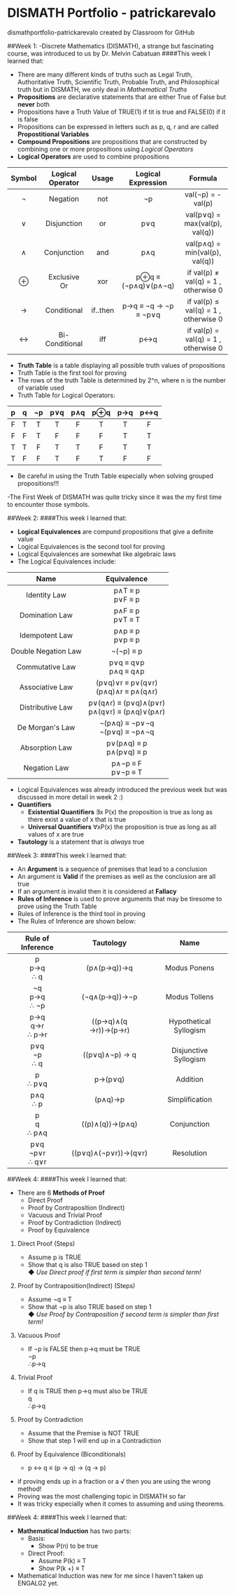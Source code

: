 # DISMATH Portfolio - patrickarevalo
dismathportfolio-patrickarevalo created by Classroom for GitHub

##Week 1:
-Discrete Mathematics (DISMATH), a strange but fascinating course, was introduced to us by Dr. Melvin Cabatuan
####This week I learned that:

* There are many different kinds of truths such as Legal Truth, Authoritative Truth, Scientific Truth, Probable Truth, and Philosophical truth but in DISMATH, we only
deal in *Mathematical Truths*
* **Propositions** are declarative statements that are either True of False but **never** both
* Propositions have a Truth Value of TRUE(1) if tit is true and FALSE(0) if it is false
* Propositions can be expressed in letters such as p, q, r and are called **Propostitional Variables**
* **Compound Propositions** are propositions that are constructed by combining one or more propositions using *Logical Operators*
* **Logical Operators** are used to combine propositions

|Symbol|Logical Operator|Usage   |Logical Expression  |Formula                             |
|:----:|:--------------:|:------:|:------------------:|:----------------------------------:|
|¬     |Negation        |not     |¬p                  |val(¬p) = -val(p)                   |                
|∨     |Disjunction     |or      |p∨q                 |val(p∨q) = max(val(p), val(q))      |
|∧     |Conjunction     |and     |p∧q                 |val(p∧q) = min(val(p), val(q))      |
|⊕     |Exclusive Or    |xor     |p⊕q ≡ (¬p∧q)∨(p∧¬q) |if val(p) ≠ val(q) = 1 , otherwise 0|
|→     |Conditional     |if..then|p→q ≡ ¬q → ¬p ≡ ¬p∨q|if val(p) ≤ val(q) = 1 , otherwise 0|
|↔     |Bi-Conditional  |iff     |p↔q                 |if val(p) = val(q) = 1 , otherwise 0|
 
* **Truth Table** is a table displaying all possible truth values of propositions
* Truth Table is the first tool for proving
* The rows of the truth Table is determined by 2^n, where n is the number of variable used
* Truth Table for Logical Operators:

|p  |q  |¬p |p∨q|p∧q|p⊕q|p→q|p↔q| 
|:-:|:-:|:-:|:-:|:-:|:-:|:-:|:-:|
|F  |T  |T  |T  |F  |T  |T  |F  |
|F  |F  |T  |F  |F  |F  |T  |T  |
|T  |T  |F  |T  |T  |F  |T  |T  |
|T  |F  |F  |T  |F  |T  |F  |F  |

* Be careful in using the Truth Table especially when solving grouped propositions!!!

-The First Week of DISMATH was quite tricky since it was the my first time to encounter those symbols.


##Week 2:
####This week I learned that:
* **Logical Equivalences** are compund propositions that give a definite value 
* Logical Equivalences is the second tool for proving
* Logical Equivalences are somewhat like algebraic laws
* The Logical Equivalences include:

|Name |Equivalence |
|:---:|:-----:|
|Identity Law|p∧T ≡ p  <br>  p∨F ≡ p|
|Domination Law|p∧F ≡ p  <br>  p∨T ≡ T|
|Idempotent Law|p∧p ≡ p  <br>  p∨p ≡ p|
|Double Negation Law|¬(¬p) ≡ p|
|Commutative Law|p∨q ≡ q∨p  <br>  p∧q ≡ q∧p|
|Associative Law|(p∨q)∨r ≡ p∨(q∨r)  <br>  (p∧q)∧r ≡ p∧(q∧r)|
|Distributive Law|p∨(q∧r) ≡ (p∨q)∧(p∨r)  <br>  p∧(q∨r) ≡ (p∧q)∨(p∧r)|
|De Morgan's Law|¬(p∧q) ≡ ¬p∨¬q  <br>  ¬(p∨q) ≡ ¬p∧¬q|
|Absorption Law|p∨(p∧q) ≡ p  <br>  p∧(p∨q) ≡ p|
|Negation Law|p∧¬p ≡ F  <br>  p∨¬p ≡ T|

* Logical Equivalences was already introduced the previous week but was discussed in more detail in week 2 :)
* __Quantifiers__
	- **Existential Quantifiers** ∃x P(x) the proposition is true as long as there exist a value of x that is true
	- **Universal Quantifiers** ∀xP(x) the proposition is true as long as all values of x are true
* **Tautology** is a statement that is *always* true


##Week 3:
####This week I learned that:
* An **Argument** is a sequence of premises that lead to a conclusion
* An argument is **Valid** if the premises as well as the conclusion are all true
* If an argument is invalid then it is considered at **Fallacy**
* **Rules of Inference** is used to prove arguments that may be tiresome to prove using the Truth Table
* Rules of Inference is the third tool in proving
* The Rules of Inference are shown below:

|Rule of Inference       |Tautology            |Name                  |
|:----------------------:|:-------------------:|:--------------------:|
|p <br> p→q <br> ∴ q     |(p∧(p→q))→q          |Modus Ponens          |
|¬q <br> p→q <br> ∴ ¬p   |(¬q∧(p→q))→¬p        |Modus Tollens         |
|p→q <br> q→r <br> ∴ p→r |((p→q)∧(q →r))→(p→r) |Hypothetical Syllogism|
|p∨q <br> ¬p <br> ∴ q    |((p∨q)∧¬p) → q       |Disjunctive Syllogism |
|p <br> ∴ p∨q            |p→(p∨q)              |Addition              |
|p∧q <br> ∴ p            |(p∧q)→p              |Simplification        |
|p <br> q <br> ∴ p∧q     |((p)∧(q))→(p∧q)      |Conjunction           |
|p∨q <br> ¬p∨r <br> ∴ q∨r|((p∨q)∧(¬p∨r))→(q∨r)|Resolution             |



##Week  4:
####This week I learned that:
* There are 6 **Methods of Proof**
	* Direct Proof
	* Proof by Contraposition (Indirect)
	* Vacuous and Trivial Proof
	* Proof by Contradiction (Indirect)
	* Proof by Equivalence

1. Direct Proof (Steps)
	* Assume p is TRUE
	* Show that q is also TRUE based on step 1 <br>
	◆ *Use Direct proof if first term is simpler than second term!*
	
2. Proof by Contraposition(Indirect) (Steps)
	* Assume ¬q ≡ T
	* Show that ¬p is also TRUE based on step 1 <br>
	◆ *Use Proof by Contraposition if second term is simpler than first term!*

3. Vacuous Proof
	* If ¬p is FALSE then p→q must be TRUE <br>
	¬p <br>
	∴p→q

4. Trivial Proof
	* If q is TRUE then p→q must also be TRUE <br>
	q <br>
	∴p→q

5. Proof by Contradiction
	* Assume that the Premise is NOT TRUE
	* Show that step 1 will end up in a Contradiction

6. Proof by Equivalence (Biconditionals)
	* p ↔ q ≡ (p → q) → (q → p)
	
* if proving ends up in a fraction or a √ then you are using the wrong method!
* Proving was the most challenging topic in DISMATH so far
* It was tricky especially when it comes to assuming and using theorems.


##Week  4:
####This week I learned that:
* **Mathematical Induction** has two parts:
	* Basis: 
	 	* Show P(n) to be true
	* Direct Proof:
	 	* Assume P(k) ≡ T
	 	* Show P(k +) ≡ T 
* Mathematical Induction was new for me since I haven't taken up ENGALG2 yet.






